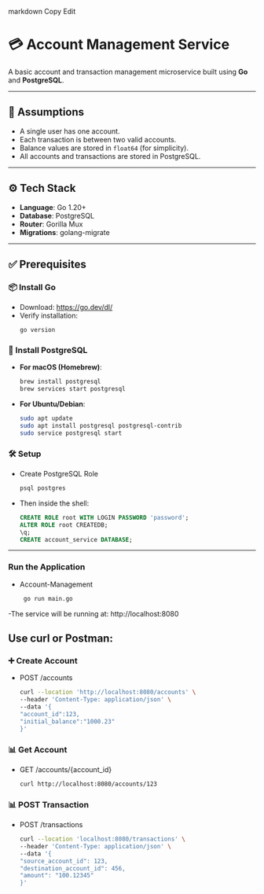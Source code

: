 
markdown
Copy
Edit
# 💳 Account Management Service

A basic account and transaction management microservice built using **Go** and **PostgreSQL**.

---

## 📝 Assumptions

- A single user has one account.
- Each transaction is between two valid accounts.
- Balance values are stored in `float64` (for simplicity).
- All accounts and transactions are stored in PostgreSQL.

---

## ⚙️ Tech Stack

- **Language**: Go 1.20+
- **Database**: PostgreSQL
- **Router**: Gorilla Mux
- **Migrations**: golang-migrate

---

## ✅ Prerequisites

### 📦 Install Go

- Download: https://go.dev/dl/
- Verify installation:
  ```bash
  go version
  
### 🐘 Install PostgreSQL
- **For macOS (Homebrew)**:
   ```bash
  brew install postgresql
  brew services start postgresql

- **For Ubuntu/Debian**:
  ```bash
  sudo apt update
  sudo apt install postgresql postgresql-contrib
  sudo service postgresql start
  
### 🛠️ Setup
- Create PostgreSQL Role
   ```bash
   psql postgres
   
- Then inside the shell:
  ```sql
  CREATE ROLE root WITH LOGIN PASSWORD 'password';
  ALTER ROLE root CREATEDB;
  \q;
  CREATE account_service DATABASE;

---

### Run the Application
- Account-Management
  ```bash
   go run main.go
  
-The service will be running at: http://localhost:8080


## Use curl or Postman:

### ➕ Create Account
- POST /accounts

  ```bash
  curl --location 'http://localhost:8080/accounts' \
  --header 'Content-Type: application/json' \
  --data '{
  "account_id":123,
  "initial_balance":"1000.23"
  }'

### 📊 Get Account
- GET /accounts/{account_id}
  
  ```bash
  curl http://localhost:8080/accounts/123

### 📊 POST Transaction
- POST /transactions

  ```bash
  curl --location 'localhost:8080/transactions' \
  --header 'Content-Type: application/json' \
  --data '{
  "source_account_id": 123,
  "destination_account_id": 456,
  "amount": "100.12345"
  }'